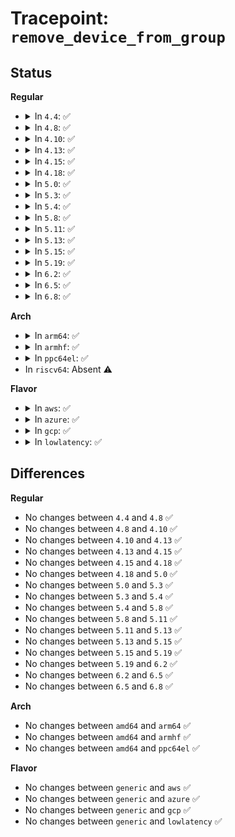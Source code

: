 # Tracepoint: <code>remove_device_from_group</code>

## Status
<b>Regular</b>
<ul>
<li>
<details>
<summary>In <code>4.4</code>: ✅</summary>

Event:

```c
struct trace_event_raw_iommu_group_event {
    struct trace_entry ent;
    int gid;
    u32 __data_loc_device;
    char __data[0];
};
```
Function:

```c
void trace_event_raw_event_iommu_group_event(void *__data, int group_id, struct device *dev);
```
</details>
</li>
<li>
<details>
<summary>In <code>4.8</code>: ✅</summary>

Event:

```c
struct trace_event_raw_iommu_group_event {
    struct trace_entry ent;
    int gid;
    u32 __data_loc_device;
    char __data[0];
};
```
Function:

```c
void trace_event_raw_event_iommu_group_event(void *__data, int group_id, struct device *dev);
```
</details>
</li>
<li>
<details>
<summary>In <code>4.10</code>: ✅</summary>

Event:

```c
struct trace_event_raw_iommu_group_event {
    struct trace_entry ent;
    int gid;
    u32 __data_loc_device;
    char __data[0];
};
```
Function:

```c
void trace_event_raw_event_iommu_group_event(void *__data, int group_id, struct device *dev);
```
</details>
</li>
<li>
<details>
<summary>In <code>4.13</code>: ✅</summary>

Event:

```c
struct trace_event_raw_iommu_group_event {
    struct trace_entry ent;
    int gid;
    u32 __data_loc_device;
    char __data[0];
};
```
Function:

```c
void trace_event_raw_event_iommu_group_event(void *__data, int group_id, struct device *dev);
```
</details>
</li>
<li>
<details>
<summary>In <code>4.15</code>: ✅</summary>

Event:

```c
struct trace_event_raw_iommu_group_event {
    struct trace_entry ent;
    int gid;
    u32 __data_loc_device;
    char __data[0];
};
```
Function:

```c
void trace_event_raw_event_iommu_group_event(void *__data, int group_id, struct device *dev);
```
</details>
</li>
<li>
<details>
<summary>In <code>4.18</code>: ✅</summary>

Event:

```c
struct trace_event_raw_iommu_group_event {
    struct trace_entry ent;
    int gid;
    u32 __data_loc_device;
    char __data[0];
};
```
Function:

```c
void trace_event_raw_event_iommu_group_event(void *__data, int group_id, struct device *dev);
```
</details>
</li>
<li>
<details>
<summary>In <code>5.0</code>: ✅</summary>

Event:

```c
struct trace_event_raw_iommu_group_event {
    struct trace_entry ent;
    int gid;
    u32 __data_loc_device;
    char __data[0];
};
```
Function:

```c
void trace_event_raw_event_iommu_group_event(void *__data, int group_id, struct device *dev);
```
</details>
</li>
<li>
<details>
<summary>In <code>5.3</code>: ✅</summary>

Event:

```c
struct trace_event_raw_iommu_group_event {
    struct trace_entry ent;
    int gid;
    u32 __data_loc_device;
    char __data[0];
};
```
Function:

```c
void trace_event_raw_event_iommu_group_event(void *__data, int group_id, struct device *dev);
```
</details>
</li>
<li>
<details>
<summary>In <code>5.4</code>: ✅</summary>

Event:

```c
struct trace_event_raw_iommu_group_event {
    struct trace_entry ent;
    int gid;
    u32 __data_loc_device;
    char __data[0];
};
```
Function:

```c
void trace_event_raw_event_iommu_group_event(void *__data, int group_id, struct device *dev);
```
</details>
</li>
<li>
<details>
<summary>In <code>5.8</code>: ✅</summary>

Event:

```c
struct trace_event_raw_iommu_group_event {
    struct trace_entry ent;
    int gid;
    u32 __data_loc_device;
    char __data[0];
};
```
Function:

```c
void trace_event_raw_event_iommu_group_event(void *__data, int group_id, struct device *dev);
```
</details>
</li>
<li>
<details>
<summary>In <code>5.11</code>: ✅</summary>

Event:

```c
struct trace_event_raw_iommu_group_event {
    struct trace_entry ent;
    int gid;
    u32 __data_loc_device;
    char __data[0];
};
```
Function:

```c
void trace_event_raw_event_iommu_group_event(void *__data, int group_id, struct device *dev);
```
</details>
</li>
<li>
<details>
<summary>In <code>5.13</code>: ✅</summary>

Event:

```c
struct trace_event_raw_iommu_group_event {
    struct trace_entry ent;
    int gid;
    u32 __data_loc_device;
    char __data[0];
};
```
Function:

```c
void trace_event_raw_event_iommu_group_event(void *__data, int group_id, struct device *dev);
```
</details>
</li>
<li>
<details>
<summary>In <code>5.15</code>: ✅</summary>

Event:

```c
struct trace_event_raw_iommu_group_event {
    struct trace_entry ent;
    int gid;
    u32 __data_loc_device;
    char __data[0];
};
```
Function:

```c
void trace_event_raw_event_iommu_group_event(void *__data, int group_id, struct device *dev);
```
</details>
</li>
<li>
<details>
<summary>In <code>5.19</code>: ✅</summary>

Event:

```c
struct trace_event_raw_iommu_group_event {
    struct trace_entry ent;
    int gid;
    u32 __data_loc_device;
    char __data[0];
};
```
Function:

```c
void trace_event_raw_event_iommu_group_event(void *__data, int group_id, struct device *dev);
```
</details>
</li>
<li>
<details>
<summary>In <code>6.2</code>: ✅</summary>

Event:

```c
struct trace_event_raw_iommu_group_event {
    struct trace_entry ent;
    int gid;
    u32 __data_loc_device;
    char __data[0];
};
```
Function:

```c
void trace_event_raw_event_iommu_group_event(void *__data, int group_id, struct device *dev);
```
</details>
</li>
<li>
<details>
<summary>In <code>6.5</code>: ✅</summary>

Event:

```c
struct trace_event_raw_iommu_group_event {
    struct trace_entry ent;
    int gid;
    u32 __data_loc_device;
    char __data[0];
};
```
Function:

```c
void trace_event_raw_event_iommu_group_event(void *__data, int group_id, struct device *dev);
```
</details>
</li>
<li>
<details>
<summary>In <code>6.8</code>: ✅</summary>

Event:

```c
struct trace_event_raw_iommu_group_event {
    struct trace_entry ent;
    int gid;
    u32 __data_loc_device;
    char __data[0];
};
```
Function:

```c
void trace_event_raw_event_iommu_group_event(void *__data, int group_id, struct device *dev);
```
</details>
</li>
</ul>
<b>Arch</b>
<ul>
<li>
<details>
<summary>In <code>arm64</code>: ✅</summary>

Event:

```c
struct trace_event_raw_iommu_group_event {
    struct trace_entry ent;
    int gid;
    u32 __data_loc_device;
    char __data[0];
};
```
Function:

```c
void trace_event_raw_event_iommu_group_event(void *__data, int group_id, struct device *dev);
```
</details>
</li>
<li>
<details>
<summary>In <code>armhf</code>: ✅</summary>

Event:

```c
struct trace_event_raw_iommu_group_event {
    struct trace_entry ent;
    int gid;
    u32 __data_loc_device;
    char __data[0];
};
```
Function:

```c
void trace_event_raw_event_iommu_group_event(void *__data, int group_id, struct device *dev);
```
</details>
</li>
<li>
<details>
<summary>In <code>ppc64el</code>: ✅</summary>

Event:

```c
struct trace_event_raw_iommu_group_event {
    struct trace_entry ent;
    int gid;
    u32 __data_loc_device;
    char __data[0];
};
```
Function:

```c
void trace_event_raw_event_iommu_group_event(void *__data, int group_id, struct device *dev);
```
</details>
</li>
<li>
In <code>riscv64</code>: Absent ⚠️
</li>
</ul>
<b>Flavor</b>
<ul>
<li>
<details>
<summary>In <code>aws</code>: ✅</summary>

Event:

```c
struct trace_event_raw_iommu_group_event {
    struct trace_entry ent;
    int gid;
    u32 __data_loc_device;
    char __data[0];
};
```
Function:

```c
void trace_event_raw_event_iommu_group_event(void *__data, int group_id, struct device *dev);
```
</details>
</li>
<li>
<details>
<summary>In <code>azure</code>: ✅</summary>

Event:

```c
struct trace_event_raw_iommu_group_event {
    struct trace_entry ent;
    int gid;
    u32 __data_loc_device;
    char __data[0];
};
```
Function:

```c
void trace_event_raw_event_iommu_group_event(void *__data, int group_id, struct device *dev);
```
</details>
</li>
<li>
<details>
<summary>In <code>gcp</code>: ✅</summary>

Event:

```c
struct trace_event_raw_iommu_group_event {
    struct trace_entry ent;
    int gid;
    u32 __data_loc_device;
    char __data[0];
};
```
Function:

```c
void trace_event_raw_event_iommu_group_event(void *__data, int group_id, struct device *dev);
```
</details>
</li>
<li>
<details>
<summary>In <code>lowlatency</code>: ✅</summary>

Event:

```c
struct trace_event_raw_iommu_group_event {
    struct trace_entry ent;
    int gid;
    u32 __data_loc_device;
    char __data[0];
};
```
Function:

```c
void trace_event_raw_event_iommu_group_event(void *__data, int group_id, struct device *dev);
```
</details>
</li>
</ul>

## Differences
<b>Regular</b>
<ul>
<li>
No changes between <code>4.4</code> and <code>4.8</code> ✅
</li>
<li>
No changes between <code>4.8</code> and <code>4.10</code> ✅
</li>
<li>
No changes between <code>4.10</code> and <code>4.13</code> ✅
</li>
<li>
No changes between <code>4.13</code> and <code>4.15</code> ✅
</li>
<li>
No changes between <code>4.15</code> and <code>4.18</code> ✅
</li>
<li>
No changes between <code>4.18</code> and <code>5.0</code> ✅
</li>
<li>
No changes between <code>5.0</code> and <code>5.3</code> ✅
</li>
<li>
No changes between <code>5.3</code> and <code>5.4</code> ✅
</li>
<li>
No changes between <code>5.4</code> and <code>5.8</code> ✅
</li>
<li>
No changes between <code>5.8</code> and <code>5.11</code> ✅
</li>
<li>
No changes between <code>5.11</code> and <code>5.13</code> ✅
</li>
<li>
No changes between <code>5.13</code> and <code>5.15</code> ✅
</li>
<li>
No changes between <code>5.15</code> and <code>5.19</code> ✅
</li>
<li>
No changes between <code>5.19</code> and <code>6.2</code> ✅
</li>
<li>
No changes between <code>6.2</code> and <code>6.5</code> ✅
</li>
<li>
No changes between <code>6.5</code> and <code>6.8</code> ✅
</li>
</ul>
<b>Arch</b>
<ul>
<li>
No changes between <code>amd64</code> and <code>arm64</code> ✅
</li>
<li>
No changes between <code>amd64</code> and <code>armhf</code> ✅
</li>
<li>
No changes between <code>amd64</code> and <code>ppc64el</code> ✅
</li>
</ul>
<b>Flavor</b>
<ul>
<li>
No changes between <code>generic</code> and <code>aws</code> ✅
</li>
<li>
No changes between <code>generic</code> and <code>azure</code> ✅
</li>
<li>
No changes between <code>generic</code> and <code>gcp</code> ✅
</li>
<li>
No changes between <code>generic</code> and <code>lowlatency</code> ✅
</li>
</ul>
